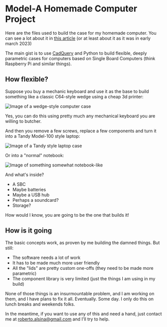 # Model-A Homemade Computer Project

Here are the files used to build the case for my homemade
computer. You can see a lot about it in [this article](http://ralsina.me/weblog/posts/so-i-built-a-laptop.html) (or at least about it as it was in early march 2023)

The main gist is to use [CadQuery](https://cadquery.readthedocs.io/en/latest/)
and Python to build flexible, deeply parametric cases for computers based on
Single Board Computers (think Raspberry Pi and similar things).

## How flexible?

Suppose you buy a mechanic keyboard and use it as the base to build something like a classic C64-style wedge using a cheap 3d printer:

![Image of a wedge-style computer case](https://pbs.twimg.com/media/FtsB6wiX0AEqrHF?format=jpg&name=large)

Yes, you can do this using pretty much any mechanical keyboard you are willing to butcher.

And then you remove a few screws, replace a few components and turn it into a 
Tandy Model-100 style laptop:

![Image of a Tandy style laptop case](http://ralsina.me/galleries/laptop/IMG20230302142042.thumbnail.jpg)

Or into a "normal" notebook:

![Image of something somewhat notebook-like](https://pbs.twimg.com/media/FtTFtMoXoAEblTb?format=jpg&name=large)

And what's inside?

* A SBC
* Maybe batteries
* Maybe a USB hub
* Perhaps a soundcard?
* Storage?

How would I know, you are going to be the one that builds it!

## How is it going

The basic concepts work, as proven by me building the damned things. But still:

* The software needs a lot of work
* It has to be made much more user friendly
* All the "lids" are pretty custom one-offs (they need to be made more parametric)
* The component library is very limited (just the things I am using in my build)

None of those things is an insurmountable problem, and I am working on them,
and I have plans to fix it all. Eventually. Some day. I only do this on
lunch breaks and weekends folks.

In the meantime, if you want to use any of this and need a hand, just contact me at roberto.alsina@gmail.com and I'll try to help.
